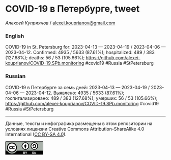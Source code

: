 COVID-19 в Петербурге, tweet
============================

*Алексей Куприянов* /
<a href="mailto:alexei.kouprianov@gmail.com" class="email">alexei.kouprianov@gmail.com</a>

### English

COVID-19 in St. Petersburg for: 2023-04-13 — 2023-04-19 / 2023-04-06 —
2023-04-12. Сonfirmed: 4935 / 5633 (87.61%); hospitalized: 489 / 383
(127.68%); deaths: 56 / 53 (105.66%);
<a href="https://github.com/alexei-kouprianov/COVID-19.SPb.monitoring" class="uri">https://github.com/alexei-kouprianov/COVID-19.SPb.monitoring</a>
\#covid19 \#Russia \#StPetersburg

### Russian

COVID-19 в Петербурге за семь дней: 2023-04-13 — 2023-04-19 / 2023-04-06
— 2023-04-12. Выявлено: 4935 / 5633 (87.61%); госпитализировано: 489 /
383 (127.68%); умерших: 56 / 53 (105.66%);
<a href="https://github.com/alexei-kouprianov/COVID-19.SPb.monitoring" class="uri">https://github.com/alexei-kouprianov/COVID-19.SPb.monitoring</a>
\#covid19 \#Russia \#StPetersburg

------------------------------------------------------------------------

Данные, тексты и инфографика размещены в этом репозитории на условиях
лицензии Creative Commons Attribution-ShareAlike 4.0 International ([CC
BY-SA 4.0](https://creativecommons.org/licenses/by-sa/4.0/)).

![](../misc/CC-BY-SA-icon.png "CC-BY-SA")
